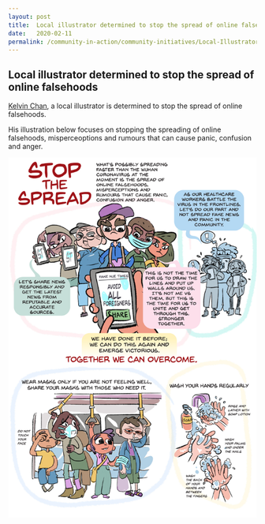 ```yaml
---
layout: post
title:  Local illustrator determined to stop the spread of online falsehoods
date:   2020-02-11
permalink: /community-in-action/community-initiatives/Local-Illustrator
---
```


## Local illustrator determined to stop the spread of online falsehoods

[Kelvin Chan](https://www.instagram.com/p/B8KnAGBjy0w/), a local illustrator is determined to stop the spread of online falsehoods. 

His illustration below focuses on stopping the spreading of online falsehoods, misperceoptions and rumours that can cause panic, confusion and anger.


![Stop the Spread](/images/StopTheSpread.jpg/)
